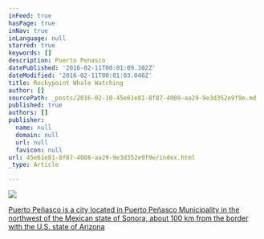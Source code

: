 ```yaml
---
inFeed: true
hasPage: true
inNav: true
inLanguage: null
starred: true
keywords: []
description: Puerto Penasco
datePublished: '2016-02-11T00:01:09.302Z'
dateModified: '2016-02-11T00:01:03.046Z'
title: Rockypoint Whale Watching
author: []
sourcePath: _posts/2016-02-10-45e61e81-8f87-4008-aa29-9e3d352e9f9e.md
published: true
authors: []
publisher:
  name: null
  domain: null
  url: null
  favicon: null
url: 45e61e81-8f87-4008-aa29-9e3d352e9f9e/index.html
_type: Article

---
```

![](https://the-grid-user-content.s3-us-west-2.amazonaws.com/a496a260-f52f-43a4-8b9e-0a526e4e6660.jpg)

[][0][Puerto Peñasco is a city located in Puerto Peñasco Municipality in the northwest of the Mexican state of Sonora, about 100 km from the border with the U.S. state of Arizona][0][][0]

[0]: null